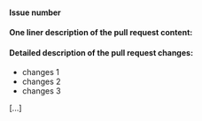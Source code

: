 #### Issue number #


#### One liner description of the pull request content:


#### Detailed description of the pull request changes:
  * changes 1
  * changes 2
  * changes 3

  [...]
